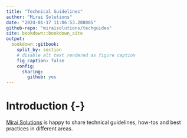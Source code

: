```yaml
--- 
title: "Technical Guidelines"
author: "Mirai Solutions"
date: "2024-01-17 11:06:53.288005"
github-repo: "miraisolutions/techguides"
site: bookdown::bookdown_site
output:
  bookdown::gitbook:
    split_by: section
    # disable alt text rendered as figure caption
    fig_caption: false
    config:
      sharing:
        github: yes
---
```


# Introduction {-}

[Mirai Solutions](https://mirai-solutions.ch) is happy to share technical
guidelines, how-tos and best practices in different areas.
